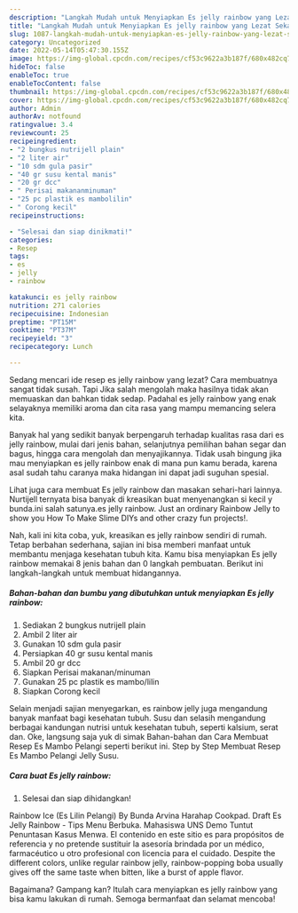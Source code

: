 ```yaml
---
description: "Langkah Mudah untuk Menyiapkan Es jelly rainbow yang Lezat Sekali, Buat Buka Puasa Enak"
title: "Langkah Mudah untuk Menyiapkan Es jelly rainbow yang Lezat Sekali, Buat Buka Puasa Enak"
slug: 1087-langkah-mudah-untuk-menyiapkan-es-jelly-rainbow-yang-lezat-sekali-buat-buka-puasa-enak
category: Uncategorized
date: 2022-05-14T05:47:30.155Z
image: https://img-global.cpcdn.com/recipes/cf53c9622a3b187f/680x482cq70/es-jelly-rainbow-foto-resep-utama.jpg
hideToc: false
enableToc: true
enableTocContent: false
thumbnail: https://img-global.cpcdn.com/recipes/cf53c9622a3b187f/680x482cq70/es-jelly-rainbow-foto-resep-utama.jpg
cover: https://img-global.cpcdn.com/recipes/cf53c9622a3b187f/680x482cq70/es-jelly-rainbow-foto-resep-utama.jpg
author: Admin
authorAv: notfound
ratingvalue: 3.4
reviewcount: 25
recipeingredient:
- "2 bungkus nutrijell plain"
- "2 liter air"
- "10 sdm gula pasir"
- "40 gr susu kental manis"
- "20 gr dcc"
- " Perisai makananminuman"
- "25 pc plastik es mambolilin"
- " Corong kecil"
recipeinstructions:

- "Selesai dan siap dinikmati!"
categories:
- Resep
tags:
- es
- jelly
- rainbow

katakunci: es jelly rainbow 
nutrition: 271 calories
recipecuisine: Indonesian
preptime: "PT15M"
cooktime: "PT37M"
recipeyield: "3"
recipecategory: Lunch

---
```



Sedang mencari ide resep es jelly rainbow yang lezat? Cara membuatnya sangat tidak susah. Tapi Jika salah mengolah maka hasilnya tidak akan memuaskan dan bahkan tidak sedap. Padahal es jelly rainbow yang enak selayaknya memiliki aroma dan cita rasa yang mampu memancing selera kita.


Banyak hal yang sedikit banyak berpengaruh terhadap kualitas rasa dari es jelly rainbow, mulai dari jenis bahan, selanjutnya pemilihan bahan segar dan bagus, hingga cara mengolah dan menyajikannya. Tidak usah bingung jika mau menyiapkan es jelly rainbow enak di mana pun kamu berada, karena asal sudah tahu caranya maka hidangan ini dapat jadi suguhan spesial.

Lihat juga cara membuat Es jelly rainbow dan masakan sehari-hari lainnya. Nurtijell ternyata bisa banyak di kreasikan buat menyenangkan si kecil y bunda.ini salah satunya.es jelly rainbow. Just an ordinary Rainbow Jelly to show you How To Make Slime DIYs and other crazy fun projects!.


Nah, kali ini kita coba, yuk, kreasikan es jelly rainbow sendiri di rumah. Tetap berbahan sederhana, sajian ini bisa memberi manfaat untuk membantu menjaga kesehatan tubuh kita. Kamu bisa menyiapkan Es jelly rainbow memakai 8 jenis bahan dan 0 langkah pembuatan. Berikut ini langkah-langkah untuk membuat hidangannya.

<!--inarticleads1-->

##### Bahan-bahan dan bumbu yang dibutuhkan untuk menyiapkan Es jelly rainbow:

1. Sediakan 2 bungkus nutrijell plain
1. Ambil 2 liter air
1. Gunakan 10 sdm gula pasir
1. Persiapkan 40 gr susu kental manis
1. Ambil 20 gr dcc
1. Siapkan  Perisai makanan/minuman
1. Gunakan 25 pc plastik es mambo/lilin
1. Siapkan  Corong kecil


Selain menjadi sajian menyegarkan, es rainbow jelly juga mengandung banyak manfaat bagi kesehatan tubuh. Susu dan selasih mengandung berbagai kandungan nutrisi untuk kesehatan tubuh, seperti kalsium, serat dan. Oke, langsung saja yuk di simak Bahan-bahan dan Cara Membuat Resep Es Mambo Pelangi seperti berikut ini. Step by Step Membuat Resep Es Mambo Pelangi Jelly Susu. 

<!--inarticleads2-->

##### Cara buat Es jelly rainbow:


1. Selesai dan siap dihidangkan!

Rainbow Ice (Es Lilin Pelangi) By Bunda Arvina Harahap Cookpad. Draft Es Jelly Rainbow - Tips Menu Berbuka. Mahasiswa UNS Demo Tuntut Penuntasan Kasus Menwa. El contenido en este sitio es para propósitos de referencia y no pretende sustituir la asesoría brindada por un médico, farmacéutico u otro profesional con licencia para el cuidado. Despite the different colors, unlike regular rainbow jelly, rainbow-popping boba usually gives off the same taste when bitten, like a burst of apple flavor. 

Bagaimana? Gampang kan? Itulah cara menyiapkan es jelly rainbow yang bisa kamu lakukan di rumah. Semoga bermanfaat dan selamat mencoba!
